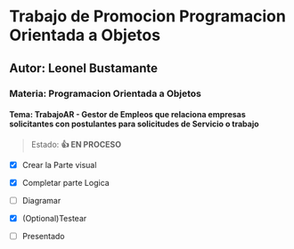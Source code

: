 # Trabajo de Promocion Programacion Orientada a Objetos
## Autor: Leonel Bustamante
### Materia: Programacion Orientada a Objetos
#### Tema: TrabajoAR - Gestor de Empleos que relaciona empresas solicitantes con postulantes para solicitudes de Servicio o trabajo

>Estado: **:+1: EN PROCESO**
- [x] Crear la Parte visual
- [x] Completar parte Logica
- [ ] Diagramar
- [x] \(Optional)Testear
- [ ] Presentado


